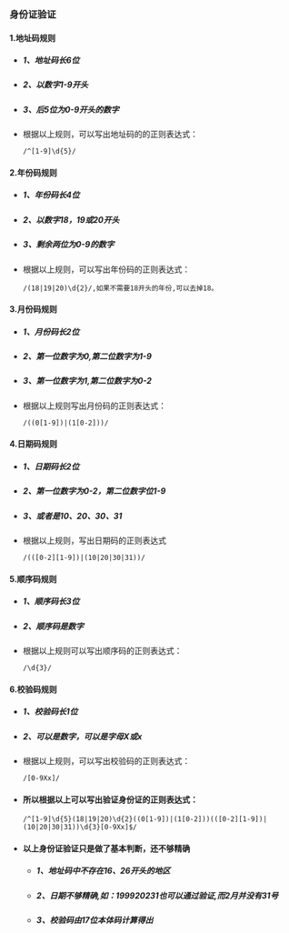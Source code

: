 ###                                     身份证验证

#### 1.地址码规则

- ##### 1、地址码长6位

- ##### 2、以数字1-9开头

- ##### 3、后5位为0-9开头的数字

- 根据以上规则，可以写出地址码的的正则表达式：

  ````
  /^[1-9]\d{5}/
  ````

#### 2.年份码规则

- ##### 1、年份码长4位

- ##### 2、以数字18，19或20开头

- ##### 3、剩余两位为0-9的数字

- 根据以上规则，可以写出年份码的正则表达式：

  ````
  /(18|19|20)\d{2}/,如果不需要18开头的年份,可以去掉18。
  ````

#### 3.月份码规则

- ##### 1、月份码长2位

- ##### 2、第一位数字为0,第二位数字为1-9

- ##### 3、第一位数字为1,第二位数字为0-2

- 根据以上规则写出月份码的正则表达式：

  ````
  /((0[1-9])|(1[0-2]))/
  ````

#### 4.日期码规则

- ##### 1、日期码长2位

- ##### 2、第一位数字为0-2，第二位数字位1-9

- ##### 3、或者是10、20、30、31

- 根据以上规则，写出日期码的正则表达式

  ```
  /(([0-2][1-9])|(10|20|30|31))/
  ```

#### 5.顺序码规则

- ##### 1、顺序码长3位

- ##### 2、顺序码是数字

- 根据以上规则可以写出顺序码的正则表达式：

  ```
  /\d{3}/
  ```

#### 6.校验码规则

- ##### 1、校验码长1位

- ##### 2、可以是数字，可以是字母X或x

- 根据以上规则，可以写出校验码的正则表达式：

  ```
  /[0-9Xx]/
  ```

- #### 所以根据以上可以写出验证身份证的正则表达式：

  ```
  /^[1-9]\d{5}(18|19|20)\d{2}((0[1-9])|(1[0-2]))(([0-2][1-9])|(10|20|30|31))\d{3}[0-9Xx]$/
  ```

- #### 以上身份证验证只是做了基本判断，还不够精确

  - ##### 1、地址码中不存在16、26开头的地区

  - ##### 2、日期不够精确,如：199920231也可以通过验证,而2月并没有31号

  - ##### 3、校验码由17位本体码计算得出